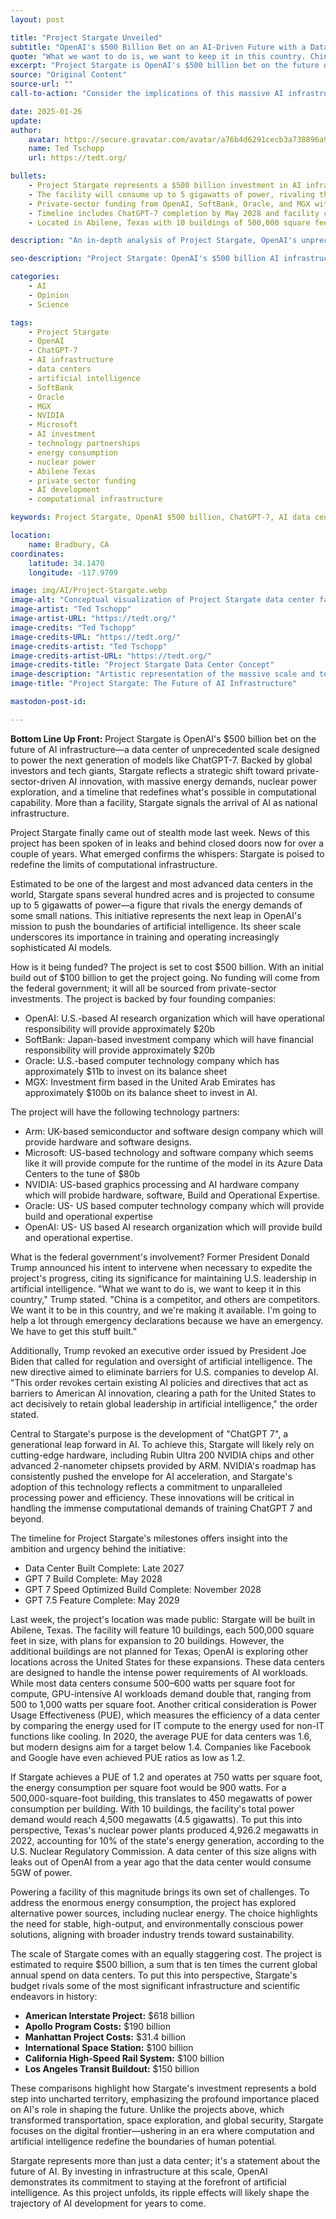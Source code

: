 ```yaml
---
layout: post

title: "Project Stargate Unveiled"
subtitle: "OpenAI's $500 Billion Bet on an AI-Driven Future with a Data Center of Unprecedented Scale"
quote: "What we want to do is, we want to keep it in this country. China is a competitor, and others are competitors. We want it to be in this country, and we're making it available."
excerpt: "Project Stargate is OpenAI's $500 billion bet on the future of AI infrastructure—a data center of unprecedented scale designed to power the next generation of models like ChatGPT-7. Backed by global investors and tech giants, Stargate reflects a strategic shift toward private-sector-driven AI innovation, with massive energy demands, nuclear power exploration, and a timeline that redefines what's possible in computational capability."
source: "Original Content"
source-url: ""
call-to-action: "Consider the implications of this massive AI infrastructure investment on the future of technology and national competitiveness"

date: 2025-01-26
update:
author:
    avatar: https://secure.gravatar.com/avatar/a76b4d6291cecb3a738896a971bfb903?s=512&d=mp&r=g
    name: Ted Tschopp
    url: https://tedt.org/

bullets:
    - Project Stargate represents a $500 billion investment in AI infrastructure spanning several hundred acres
    - The facility will consume up to 5 gigawatts of power, rivaling the energy demands of small nations
    - Private-sector funding from OpenAI, SoftBank, Oracle, and MGX with no federal government investment
    - Timeline includes ChatGPT-7 completion by May 2028 and facility completion by late 2027
    - Located in Abilene, Texas with 10 buildings of 500,000 square feet each, expandable to 20 buildings

description: "An in-depth analysis of Project Stargate, OpenAI's unprecedented $500 billion investment in AI infrastructure designed to power next-generation artificial intelligence models like ChatGPT-7, examining the funding, timeline, technology partnerships, and massive scale of this transformative data center project."

seo-description: "Project Stargate: OpenAI's $500 billion AI infrastructure investment. Learn about the massive data center, ChatGPT-7 development timeline, private funding, and energy requirements of this unprecedented AI project."

categories: 
    - AI
    - Opinion
    - Science

tags: 
    - Project Stargate
    - OpenAI
    - ChatGPT-7
    - AI infrastructure
    - data centers
    - artificial intelligence
    - SoftBank
    - Oracle
    - MGX
    - NVIDIA
    - Microsoft
    - AI investment
    - technology partnerships
    - energy consumption
    - nuclear power
    - Abilene Texas
    - private sector funding
    - AI development
    - computational infrastructure

keywords: Project Stargate, OpenAI $500 billion, ChatGPT-7, AI data center, artificial intelligence infrastructure, Abilene Texas AI facility

location:
    name: Bradbury, CA
coordinates:
    latitude: 34.1470
    longitude: -117.9709

image: img/AI/Project-Stargate.webp
image-alt: "Conceptual visualization of Project Stargate data center facility"
image-artist: "Ted Tschopp"
image-artist-URL: "https://tedt.org/"
image-credits: "Ted Tschopp"
image-credits-URL: "https://tedt.org/"
image-credits-artist: "Ted Tschopp"
image-credits-artist-URL: "https://tedt.org/"
image-credits-title: "Project Stargate Data Center Concept"
image-description: "Artistic representation of the massive scale and technological ambition of OpenAI's Project Stargate AI infrastructure facility"
image-title: "Project Stargate: The Future of AI Infrastructure"

mastodon-post-id: 

---
```


**Bottom Line Up Front:** Project Stargate is OpenAI's $500 billion bet on the future of AI infrastructure—a data center of unprecedented scale designed to power the next generation of models like ChatGPT-7. Backed by global investors and tech giants, Stargate reflects a strategic shift toward private-sector-driven AI innovation, with massive energy demands, nuclear power exploration, and a timeline that redefines what's possible in computational capability. More than a facility, Stargate signals the arrival of AI as national infrastructure.

Project Stargate finally came out of stealth mode last week. News of this project has been spoken of in leaks and behind closed doors now for over a couple of years. What emerged confirms the whispers: Stargate is poised to redefine the limits of computational infrastructure.

Estimated to be one of the largest and most advanced data centers in the world, Stargate spans several hundred acres and is projected to consume up to 5 gigawatts of power—a figure that rivals the energy demands of some small nations. This initiative represents the next leap in OpenAI's mission to push the boundaries of artificial intelligence. Its sheer scale underscores its importance in training and operating increasingly sophisticated AI models.

How is it being funded? The project is set to cost $500 billion. With an initial build out of $100 billion to get the project going.  No funding will come from the federal government; it will all be sourced from private-sector investments. The project is backed by four founding companies:

* OpenAI: U.S.-based AI research organization which will have operational responsibility will provide approximately  $20b
* SoftBank: Japan-based investment company which will have financial responsibility will provide approximately $20b
* Oracle: U.S.-based computer technology company which has approximately $11b to invest on its balance sheet
* MGX: Investment firm based in the United Arab Emirates has approximately $100b on its balance sheet to invest in AI.

The project will have the following technology partners:

* Arm: UK-based semiconductor and software design company which will provide hardware and software designs.
* Microsoft: US-based technology and software company which seems like it will provide compute for the runtime of the model in its Azure Data Centers to the tune of $80b
* NVIDIA: US-based graphics processing and AI hardware company which will probide hardware, software, Build and Operational Expertise.
* Oracle: US- US based computer technology company which will provide build and operational expertise
* OpenAI: US- US based AI research organization which will provide build and operational expertise.

What is the federal government's involvement? Former President Donald Trump announced his intent to intervene when necessary to expedite the project's progress, citing its significance for maintaining U.S. leadership in artificial intelligence. "What we want to do is, we want to keep it in this country," Trump stated. "China is a competitor, and others are competitors. We want it to be in this country, and we're making it available. I'm going to help a lot through emergency declarations because we have an emergency. We have to get this stuff built."

Additionally, Trump revoked an executive order issued by President Joe Biden that called for regulation and oversight of artificial intelligence. The new directive aimed to eliminate barriers for U.S. companies to develop AI. "This order revokes certain existing AI policies and directives that act as barriers to American AI innovation, clearing a path for the United States to act decisively to retain global leadership in artificial intelligence," the order stated.

Central to Stargate's purpose is the development of "ChatGPT 7", a generational leap forward in AI. To achieve this, Stargate will likely rely on cutting-edge hardware, including Rubin Ultra 200 NVIDIA chips and other advanced 2-nanometer chipsets provided by ARM. NVIDIA's roadmap has consistently pushed the envelope for AI acceleration, and Stargate's adoption of this technology reflects a commitment to unparalleled processing power and efficiency. These innovations will be critical in handling the immense computational demands of training ChatGPT 7 and beyond.

The timeline for Project Stargate's milestones offers insight into the ambition and urgency behind the initiative:

* Data Center Built Complete: Late 2027
* GPT 7 Build Complete: May 2028
* GPT 7 Speed Optimized Build Complete: November 2028
* GPT 7.5 Feature Complete: May 2029

Last week, the project's location was made public: Stargate will be built in Abilene, Texas. The facility will feature 10 buildings, each 500,000 square feet in size, with plans for expansion to 20 buildings. However, the additional buildings are not planned for Texas; OpenAI is exploring other locations across the United States for these expansions. These data centers are designed to handle the intense power requirements of AI workloads. While most data centers consume 500–600 watts per square foot for compute, GPU-intensive AI workloads demand double that, ranging from 500 to 1,000 watts per square foot. Another critical consideration is Power Usage Effectiveness (PUE), which measures the efficiency of a data center by comparing the energy used for IT compute to the energy used for non-IT functions like cooling. In 2020, the average PUE for data centers was 1.6, but modern designs aim for a target below 1.4. Companies like Facebook and Google have even achieved PUE ratios as low as 1.2.

If Stargate achieves a PUE of 1.2 and operates at 750 watts per square foot, the energy consumption per square foot would be 900 watts. For a 500,000-square-foot building, this translates to 450 megawatts of power consumption per building. With 10 buildings, the facility's total power demand would reach 4,500 megawatts (4.5 gigawatts). To put this into perspective, Texas's nuclear power plants produced 4,926.2 megawatts in 2022, accounting for 10% of the state's energy generation, according to the U.S. Nuclear Regulatory Commission. A data center of this size aligns with leaks out of OpenAI from a year ago that the data center would consume 5GW of power.

Powering a facility of this magnitude brings its own set of challenges. To address the enormous energy consumption, the project has explored alternative power sources, including nuclear energy. The choice highlights the need for stable, high-output, and environmentally conscious power solutions, aligning with broader industry trends toward sustainability.

The scale of Stargate comes with an equally staggering cost. The project is estimated to require $500 billion, a sum that is ten times the current global annual spend on data centers. To put this into perspective, Stargate's budget rivals some of the most significant infrastructure and scientific endeavors in history:

* **American Interstate Project:** $618 billion
* **Apollo Program Costs:** $190 billion
* **Manhattan Project Costs:** $31.4 billion
* **International Space Station:** $100 billion
* **California High-Speed Rail System:** $100 billion
* **Los Angeles Transit Buildout:** $150 billion

These comparisons highlight how Stargate's investment represents a bold step into uncharted territory, emphasizing the profound importance placed on AI's role in shaping the future. Unlike the projects above, which transformed transportation, space exploration, and global security, Stargate focuses on the digital frontier—ushering in an era where computation and artificial intelligence redefine the boundaries of human potential.

Stargate represents more than just a data center; it's a statement about the future of AI. By investing in infrastructure at this scale, OpenAI demonstrates its commitment to staying at the forefront of artificial intelligence. As this project unfolds, its ripple effects will likely shape the trajectory of AI development for years to come.
